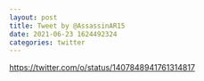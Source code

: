 ```yaml
--- 
layout: post 
title: Tweet by @AssassinAR15 
date: 2021-06-23 1624492324 
categories: twitter 
--- 
```

https://twitter.com/o/status/1407848941761314817
